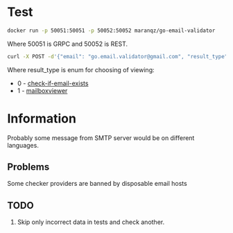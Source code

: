 # Test

```bash
docker run -p 50051:50051 -p 50052:50052 maranqz/go-email-validator
```

Where 50051 is GRPC and 50052 is REST.

```bash
curl -X POST -d'{"email": "go.email.validator@gmail.com", "result_type": 0}' http://localhost:50052/v1/validation/single
```

Where result_type is enum for choosing of viewing:
* 0 - [check-if-email-exists](https://github.com/amaurymartiny/check-if-email-exists)
* 1 - [mailboxviewer](https://www.mailboxvalidator.com/api-single-validation)

# Information

Probably some message from SMTP server would be on different languages.

## Problems

Some checker providers are banned by disposable email hosts  


## TODO

1. Skip only incorrect data in tests and check another. 